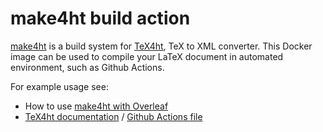 # make4ht build action

[make4ht](https://github.com/michal-h21/make4ht) is a build system for
[TeX4ht](https://tug.org/tex4ht/), TeX to XML converter. This Docker image can
be used to compile your LaTeX document in automated environment, such as Github
Actions.

For example usage see:

- How to use [make4ht with Overleaf](https://www.kodymirus.cz/overleaf-html-sample/main.html)
- [TeX4ht documentation](https://www.kodymirus.cz/tex4ht-doc/tex4ht-doc.html) / [Github Actions file](https://github.com/michal-h21/tex4ht-doc/blob/master/.github/workflows/main.yml)




